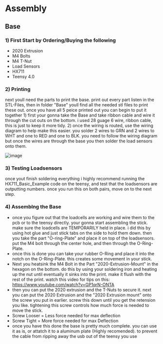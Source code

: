 # Assembly
## Base 
### 1) First Start by Ordering/Buying the following
   - 2020 Extrusion
   - M4 Bolts
   - M4 T-Nut
   - Load Sensors
   - HX711
   - Teensy 4.0
### 2) Printing
next youll need the parts to print the base. print out every part listen in the STL-Files, then in folder "Base" youll find all the needed stl files to print these out.
once you have all 5 peice printed out you can begin to put it together
    1) first your gonna take the Base and take ribbon cable and wire it through the cut outs on the bottom. i used 28 guage 6 wire, ribbon cable, this is just to keep it more tidy.
    2) once the wiring is routed, use the wiring diagram to help make this easier. you solder 2 wires to GRN and 2 wires to WHT and one to RED and one to BLK. you need to follow the wiring diagram but once the wires are through the base you then solder the load sensors onto them. 
    
    
![image](https://user-images.githubusercontent.com/98432267/206462951-42a1bc23-779a-4f0f-ab2c-1664ebf527a6.png)
### 3) Testing Loadsensors
once yout finish soldering everything i highly recommend running the HX711_Basic_Example code on the teensy, and test that the loadsensors are outputting numbers. once you run this on both pairs, move on to the next step.
### 4) Assemblng the Base
  - once you figure out that the loadcells are working and wire them to the pcb or to the teensy directly. your gonna start assembling the stick. make sure the loadcells are TEMPORARILY held in place. i did this by using hot glue and just stick tabs on the side to hold them down. then you take the part "O-ring-Plate" and place it on top of the loadsensors. put the M4 bolt through the center hole, and then through the O-Ring-Plate.
  - once this is done you can take your rubber O-Ring and place it into the notch on the O-Ring-Plate. this creates some movement in your stick.
  - Next you heatsink the M4 Bolt in the Part "2020-Extrusion-Mount" in the hexagon on the bottom. do this by using your soldering iron and heating up the nut until eventually it sinks into the print. make it flush with the rest of the print. watch this video for tips on this:
 https://www.youtube.com/watch?v=GP1qrN-ONTA
  - then you can put the 2020 extrusion and the T-Nuts to secure it. next you can put the 2020 Extrusion and the "2020 Extrusion mount" onto the screw you put in earlier. screw this down until you get the retension you like. tightening this screw controls how much force is needed to move the stick.
   - Screw Looser = Less force needed for max deflection
   - Screw Tight = More force needed for max Deflection
  - once you have this done the base is pretty much complete. you can use it as is, or attatch it to a aluminum plate (Highly recomended). to prevent the cable from ripping away the usb out of the teensy you use 
